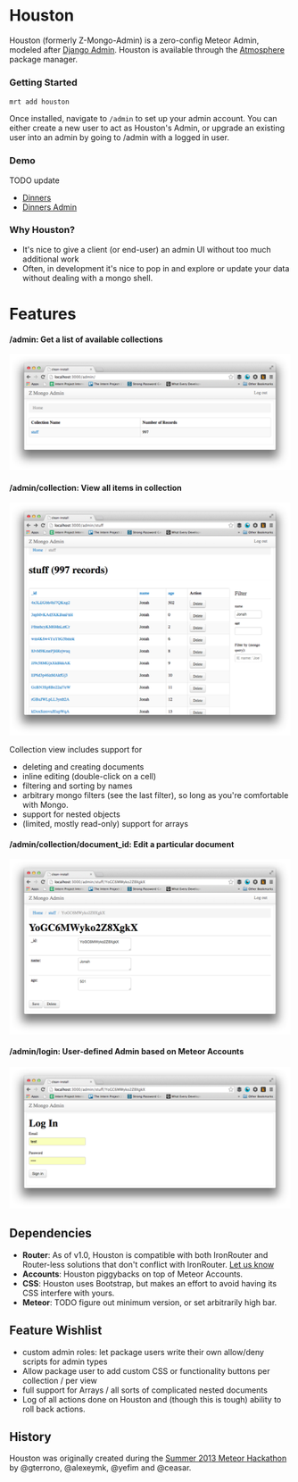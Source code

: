 Houston
===============
Houston (formerly Z-Mongo-Admin) is a zero-config Meteor Admin, modeled after [Django Admin](https://docs.djangoproject.com/en/dev/ref/contrib/admin/). Houston is available through the [Atmosphere](https://atmosphere.meteor.com/package/houston) package manager.

### Getting Started
```
mrt add houston
```

Once installed, navigate to `/admin` to set up your admin account. You can either create a new user to act as Houston's Admin, or upgrade an existing user into an admin by going to /admin with a logged in user.  

### Demo

TODO update
* [Dinners](http://interndinners.meteor.com/dinners)
* [Dinners Admin](http://interndinners.meteor.com/admin)


### Why Houston?
* It's nice to give a client (or end-user) an admin UI without too much additional work
* Often, in development it's nice to pop in and explore or update your data without dealing with a mongo shell.

Features
========

#### /admin: Get a list of available collections
![Home View](doc/home.png)

#### /admin/collection: View all items in collection
![Collection View](doc/collection.png)

Collection view includes support for 
- deleting and creating documents
- inline editing (double-click on a cell)
- filtering and sorting by names
- arbitrary mongo filters (see the last filter), so long as you're comfortable with Mongo.
- support for nested objects
- (limited, mostly read-only) support for arrays

#### /admin/collection/document_id: Edit a particular document
![Document View](doc/document.png)

#### /admin/login: User-defined Admin based on Meteor Accounts
![Login](doc/login.png)

Dependencies
-----

* **Router**: As of v1.0, Houston is compatible with both IronRouter and Router-less solutions that don't conflict with IronRouter. [Let us know](https://github.com/gterrono/houston/issues/new)
* **Accounts**: Houston piggybacks on top of Meteor Accounts.  
* **CSS**: Houston uses Bootstrap, but makes an effort to avoid having its CSS interfere with yours.
* **Meteor**: TODO figure out minimum version, or set arbitrarily high bar.

Feature Wishlist
-------
- custom admin roles: let package users write their own allow/deny scripts for admin types
- Allow package user to add custom CSS or functionality buttons per collection / per view
- full support for Arrays / all sorts of complicated nested documents
- Log of all actions done on Houston and (though this is tough) ability to roll back actions.

History
-------
Houston was originally created during the [Summer 2013 Meteor Hackathon](http://www.meteor.com/blog/2013/07/09/congratulations-to-the-meteor-summer-hackathon-2013-teams) by @gterrono, @alexeymk, @yefim and @ceasar.
